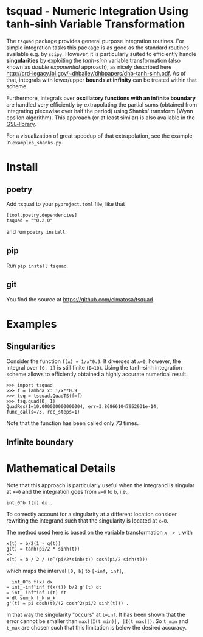 # tsquad - Numeric Integration Using tanh-sinh Variable Transformation

The `tsquad` package provides general purpose integration routines.
For simple integration tasks this package is as good as the standard routines
available e.g. by `scipy`.
However, it is particularly suited to efficiently handle **singularities** by exploiting
the *tanh-sinh* variable transformation (also known as *double exponential* approach), as nicely described here http://crd-legacy.lbl.gov/~dhbailey/dhbpapers/dhb-tanh-sinh.pdf.
As of that, integrals with lower/upper **bounds at infinity** can be treated
within that scheme.

Furthermore, integrals over **oscillatory functions with an infinite boundary** are
handled very efficiently by extrapolating the partial sums (obtained from integrating
piecewise over half the period) using Shanks' transform (Wynn epsilon algorithm).
This approach (or at least similar) is also available in the [GSL-library](
https://www.gnu.org/software/gsl/doc/html/integration.html#qawf-adaptive-integration-for-fourier-integrals).

For a visualization of great speedup of that extrapolation, see the 
example in `examples_shanks.py`.

# Install

## poetry

Add `tsquad` to your `pyproject.toml` file, like that
    
    [tool.poetry.dependencies]
    tsquad = "^0.2.0"

and run `poetry install`.

## pip

Run `pip install tsquad`.

## git

You find the source at https://github.com/cimatosa/tsquad.

# Examples

## Singularities

Consider the function `f(x) = 1/x^0.9`. It diverges at `x=0`, however, the integral
over `[0, 1]` is still finite (`I=10`).
Using the tanh-sinh integration scheme allows to efficiently obtained a highly
accurate numerical result.

    >>> import tsquad
    >>> f = lambda x: 1/x**0.9
    >>> tsq = tsquad.QuadTS(f=f)
    >>> tsq.quad(0, 1)
    QuadRes(I=10.000000000000004, err=3.868661047952931e-14, func_calls=73, rec_steps=1)

Note that the function has been called only 73 times.

## Infinite boundary









# Mathematical Details

Note that this approach is particularly useful when the integrand is singular at `x=0` 
and the integration goes from `a=0` to `b`, i.e.,

    int_0^b f(x) dx .


To correctly account for a singularity at a different location consider rewriting the 
integrand such that the singularity is located at `x=0`.

The method used here is based on the variable transformation `x -> t` with

    x(t) = b/2(1 - g(t))
    g(t) = tanh(pi/2 * sinh(t))
    ->
    x(t) = b / 2 / (e^(pi/2*sinh(t)) cosh(pi/2 sinh(t)))

which maps the interval `[0, b]` to `[-inf, inf]`,


      int_0^b f(x) dx 
    = int_-inf^inf f(x(t)) b/2 g'(t) dt 
    = int_-inf^inf I(t) dt 
    = dt sum_k f_k w_k
    g'(t) = pi cosh(t)/(2 cosh^2(pi/2 sinh(t))) .

In that way the singularity "occurs" at `t=inf`. 
It has been shown that the error cannot be smaller than `max(|I(t_min)|, |I(t_max)|)`. 
So `t_min` and `t_max` are chosen such that this limitation is below the desired accuracy.
